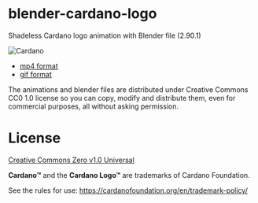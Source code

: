 # blender-cardano-logo

Shadeless Cardano logo animation with Blender file (2.90.1)

![Cardano](/cardano.gif)

* [mp4 format](https://smaugpool.github.io/blender-cardano-logo/cardano.mp4)
* [gif format](https://smaugpool.github.io/blender-cardano-logo/cardano.gif)

The animations and blender files are distributed under Creative Commons CC0 1.0
license so you can copy, modify and distribute them, even for commercial purposes,
all without asking permission.

# License

[Creative Commons Zero v1.0 Universal](/LICENSE)

**Cardano™** and the **Cardano Logo™** are trademarks of Cardano Foundation.

See the rules for use:
https://cardanofoundation.org/en/trademark-policy/
